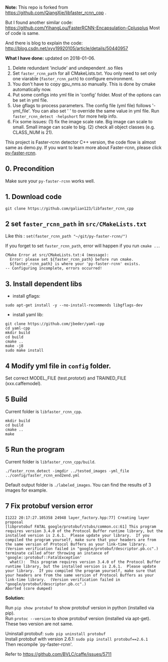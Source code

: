**Note:**
This repo is forked from https://github.com/QiangXie/libfaster_rcnn_cpp .

But I found another similar code: https://github.com/YihangLou/FasterRCNN-Encapsulation-Cplusplus
Most of code is same.

And there is blog to explain the code: http://blog.csdn.net/xyy19920105/article/details/50440957

**What I have done:**
updated on 2018-01-06.
1. Delete redundant 'include' and undependent .so files
2. Set `faster_rcnn_path` for all CMakeLists.txt. 
You only need to set only one viarable (`faster_rcnn_path`) to configure environment.
3. You don't have to copy gpu_nms.so manually. This is done by cmake automatically now.
4. Put some configs into yml file in 'config' folder. Most of the options can be set in yml file.
5. Use gflags to process parameters. The config file (yml file) follows '-yml_file'. 
You can also set '<KEY> <VALUE>' to override the same value in yml file. Run `faster_rcnn_detect -helpshort` for more help info.
6. Fix some issues: 
(1) fix the image scale rate. Big image can scale to small. Small image can scale to big.
(2) check all object classes (e.g. CLASS_NUM is 21).

This project is Faster-rcnn detector C++ version, the code flow is almost same as demo.py.
If you want to learn more about Faster-rcnn, please click [py-faster-rcnn][1].

## **0. Precondition**

Make sure your `py-faster-rcnn` works well.

## **1. Download code**

```
git clone https://github.com/galian123/libfaster_rcnn_cpp
```

## **2 set `faster_rcnn_path` in `src/CMakeLists.txt`**

Like this : `set(faster_rcnn_path "~/git/py-faster-rcnn/")`

If you forget to set `faster_rcnn_path`, error will happen if you run `cmake ..`.

```
CMake Error at src/CMakeLists.txt:4 (message):
  Error: please set ${faster_rcnn_path} before run cmake.
  ${faster_rcnn_path} is where your 'py-faster-rcnn' exists.
-- Configuring incomplete, errors occurred!
```    

## **3. Install dependent libs**

* install gflags:

`sudo apt-get install -y --no-install-recommends libgflags-dev`

* install yaml lib: 

```
git clone https://github.com/jbeder/yaml-cpp
cd yaml-cpp
mkdir build
cd build
cmake ..
make -j8
sudo make install
```

## **4 Modify yml file in `config` folder.**

Set correct MODEL_FILE (test.prototxt) and TRAINED_FILE (xxx.caffemodel).

## **5 Build**

Current folder is `libfaster_rcnn_cpp`.

```
mkdir build
cd build
cmake ..
make
```
 
## **5 Run the program**

Current folder is `libfaster_rcnn_cpp/build`.

```
./faster_rcnn_detect -imgdir ../tested_images -yml_file ../config/faster_rcnn_end2end.yml
```

Default output folder is `./labeled_images`. You can find the results of 3 images for example.


## **7 Fix protobuf version error**

```
I1222 20:17:27.105358 24948 layer_factory.hpp:77] Creating layer proposal
[libprotobuf FATAL google/protobuf/stubs/common.cc:61] This program requires version 3.4.0 of the Protocol Buffer runtime library, but the installed version is 2.6.1.  Please update your library.  If you compiled the program yourself, make sure that your headers are from the same version of Protocol Buffers as your link-time library.  (Version verification failed in "google/protobuf/descriptor.pb.cc".)
terminate called after throwing an instance of 'google::protobuf::FatalException'
  what():  This program requires version 3.4.0 of the Protocol Buffer runtime library, but the installed version is 2.6.1.  Please update your library.  If you compiled the program yourself, make sure that your headers are from the same version of Protocol Buffers as your link-time library.  (Version verification failed in "google/protobuf/descriptor.pb.cc".)
Aborted (core dumped)
```

**Solution:**

Run `pip show protobuf` to show protobuf version in python (installed via pip). <br>
Run `protoc --version` to show protobuf version (installed via apt-get). <br>
These two version are not same.

Uninstall protobuf: `sudo pip uninstall protobuf` <br>
Install protobuf with version 2.6.1: `sudo pip install protobuf==2.6.1` <br>
Then recompile `py-faster-rcnn'.

Refer to https://github.com/BVLC/caffe/issues/5711


[1]: https://github.com/rbgirshick/py-faster-rcnn "py-faster-rcnn"


